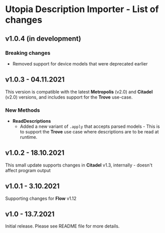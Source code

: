 # Utopia Description Importer - List of changes

## v1.0.4 (in development)
### Breaking changes
- Removed support for device models that were deprecated earlier

## v1.0.3 - 04.11.2021
This version is compatible with the latest **Metropolis** (v2.0) and **Citadel** (v2.0) versions, 
and includes support for the **Trove** use-case.
### New Methods
- **ReadDescriptions**
  - Added a new variant of `.apply` that accepts parsed models - This is to support the **Trove** use case where 
    descriptions are to be read at runtime.

## v1.0.2 - 18.10.2021
This small update supports changes in **Citadel** v1.3, internally - doesn't affect program output

## v1.0.1 - 3.10.2021
Supporting changes for **Flow** v1.12

## v1.0 - 13.7.2021
Initial release. Please see README file for more details.
